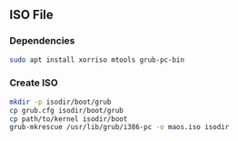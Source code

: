 
## ISO File

### Dependencies

```bash
sudo apt install xorriso mtools grub-pc-bin
```

### Create ISO

```bash
mkdir -p isodir/boot/grub
cp grub.cfg isodir/boot/grub
cp path/to/kernel isodir/boot
grub-mkrescue /usr/lib/grub/i386-pc -o maos.iso isodir
```
